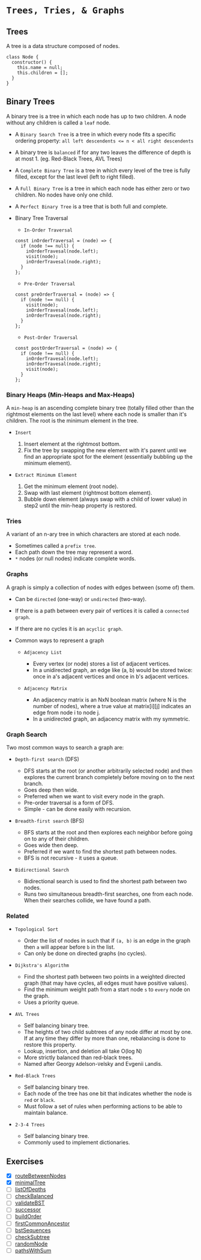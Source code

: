 # `Trees, Tries, & Graphs`

## Trees

  A tree is a data structure composed of nodes.
  ```
  class Node {
    constructor() {
      this.name = null;
      this.children = [];
    }
  }
  ```

## Binary Trees

  A binary tree is a tree in which each node has up to two children. A node without any children is called a `leaf` node.

  - A `Binary Search Tree` is a tree in which every node fits a specific ordering property: `all left descendents <= n < all right descendents`

  - A binary tree is `balanced` if for any two leaves the difference of depth is at most 1. (eg. Red-Black Trees, AVL Trees)

  - A `Complete Binary Tree` is a tree in which every level of the tree is fully filled, except for the last level (left to right filled).

  - A `Full Binary Tree` is a tree in which each node has either zero or two children. No nodes have only one child.

  - A `Perfect Binary Tree` is a tree that is both full and complete.

  - Binary Tree Traversal

    - `In-Order Traversal`
    ```
    const inOrderTraversal = (node) => {
      if (node !== null) {
        inOrderTravesal(node.left);
        visit(node);
        inOrderTravesal(node.right);
      }
    };
    ```

    - `Pre-Order Traversal`

    ```
    const preOrderTraversal = (node) => {
      if (node !== null) {
        visit(node);
        inOrderTravesal(node.left);
        inOrderTravesal(node.right);
      }
    };
    ```
    
    - `Post-Order Traversal`

    ```
    const postOrderTraversal = (node) => {
      if (node !== null) {
        inOrderTravesal(node.left);
        inOrderTravesal(node.right);
        visit(node);
      }
    };
    ```
  
### Binary Heaps (Min-Heaps and Max-Heaps)

  A `min-heap` is an ascending complete binary tree (totally filled other than the rightmost elements on the last level) where each node is smaller than it's children. The root is the minimum element in the tree.

  - `Insert`
  
    1. Insert element at the rightmost bottom.
    2. Fix the tree by swapping the new element with it's parent until we find an appropriate spot for the element (essentially bubbling up the minimum element).
  
  
  - `Extract Minimum Element`
  
    1. Get the minimum element (root node).
    2. Swap with last element (rightmost bottom element).
    3. Bubble down element (always swap with a child of lower value) in step2 until the min-heap property is restored.

### Tries

  A variant of an n-ary tree in which characters are stored at each node.

  - Sometimes called a `prefix tree`.
  - Each path down the tree may represent a word.
  - `*` nodes (or null nodes) indicate complete words.

### Graphs

  A graph is simply a collection of nodes with edges between (some of) them.

  - Can be `directed` (one-way) or `undirected` (two-way).
  - If there is a path between every pair of vertices it is called a `connected graph`.
  - If there are no cycles it is an `acyclic graph`.
  - Common ways to represent a graph

    - `Adjacency List`

      - Every vertex (or node) stores a list of adjacent vertices. 
      - In a unidirected graph, an edge like (a, b) would be stored twice: once in a's adjacent vertices and once in b's adjacent vertices.

    - `Adjacency Matrix`

      - An adjacency matrix is an NxN boolean matrix (where N is the number of nodes), where a true value at matrix[i][j] indicates an edge from node i to node j.
      - In a unidirected graph, an adjacency matrix with my symmetric.

### Graph Search

  Two most common ways to search a graph are:

  - `Depth-first search` (DFS)

    - DFS starts at the root (or another arbitrarily selected node) and then explores the current branch completely before moving on to the next branch.
    - Goes deep then wide.
    - Preferred when we want to visit every node in the graph.
    - Pre-order traversal is a form of DFS.
    - Simple - can be done easily with recursion.

  - `Breadth-first search` (BFS)

    - BFS starts at the root and then explores each neighbor before going on to any of their children.
    - Goes wide then deep.
    - Preferred if we want to find the shortest path between nodes.
    - BFS is not recursive - it uses a queue.

  - `Bidirectional Search`

    - Bidirectional search is used to find the shortest path between two nodes.
    - Runs two simultaneous breadth-first searches, one from each node. When their searches collide, we have found a path.

### Related

  - `Topological Sort`

    - Order the list of nodes in such that if `(a, b)` is an edge in the graph then `a` will appear before `b` in the list.
    - Can only be done on directed graphs (no cycles).

  - `Dijkstra's Algorithm`

    - Find the shortest path between two points in a weighted directed graph (that may have cycles, all edges must have positive values).
    - Find the minimum weight path from a start node `s` to `every` node on the graph.
    - Uses a priority queue.

  - `AVL Trees`

    - Self balancing binary tree.
    - The heights of two child subtrees of any node differ at most by one. If at any time they differ by more than one, rebalancing is done to restore this property.
    - Lookup, insertion, and deletion all take O(log N)
    - More strictly balanced than red-black trees.
    - Named after Georgy `A`delson-`V`elsky and Evgenii `L`andis.

  - `Red-Black Trees`

    - Self balancing binary tree.
    - Each node of the tree has one bit that indicates whether the node is `red` or `black`.
    - Must follow a set of rules when performing actions to be able to maintain balance.

  - `2-3-4 Trees`

    - Self balancing binary tree.
    - Commonly used to implement dictionaries.

## Exercises
  - [x] [routeBetweenNodes](https://github.com/rjbernaldo/katalog/blob/master/exercises/trees-tries-and-graphs/ex1.js)
  - [x] [minimalTree](https://github.com/rjbernaldo/katalog/blob/master/exercises/trees-tries-and-graphs/ex2.js)
  - [ ] [listOfDepths](https://github.com/rjbernaldo/katalog/blob/master/exercises/trees-tries-and-graphs/ex3.js)
  - [ ] [checkBalanced](https://github.com/rjbernaldo/katalog/blob/master/exercises/trees-tries-and-graphs/ex4.js)
  - [ ] [validateBST](https://github.com/rjbernaldo/katalog/blob/master/exercises/trees-tries-and-graphs/ex5.js)
  - [ ] [successor](https://github.com/rjbernaldo/katalog/blob/master/exercises/trees-tries-and-graphs/ex6.js)
  - [ ] [buildOrder](https://github.com/rjbernaldo/katalog/blob/master/exercises/trees-tries-and-graphs/ex7.js)
  - [ ] [firstCommonAncestor](https://github.com/rjbernaldo/katalog/blob/master/exercises/trees-tries-and-graphs/ex8.js)
  - [ ] [bstSequences](https://github.com/rjbernaldo/katalog/blob/master/exercises/trees-tries-and-graphs/ex9.js)
  - [ ] [checkSubtree](https://github.com/rjbernaldo/katalog/blob/master/exercises/trees-tries-and-graphs/ex10.js)
  - [ ] [randomNode](https://github.com/rjbernaldo/katalog/blob/master/exercises/trees-tries-and-graphs/ex11.js)
  - [ ] [pathsWithSum](https://github.com/rjbernaldo/katalog/blob/master/exercises/trees-tries-and-graphs/ex12.js)
